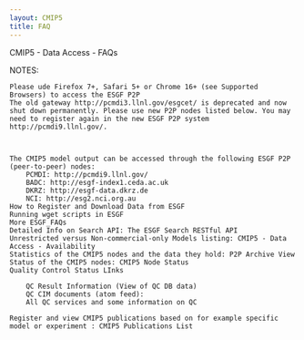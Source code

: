 ```yaml
---
layout: CMIP5
title: FAQ
---
```

CMIP5 - Data Access - FAQs



NOTES:

    Please ude Firefox 7+, Safari 5+ or Chrome 16+ (see Supported Browsers) to access the ESGF P2P
    The old gateway http://pcmdi3.llnl.gov/esgcet/ is deprecated and now shut down permanently. Please use new P2P nodes listed below. You may need to register again in the new ESGF P2P system http://pcmdi9.llnl.gov/.



    The CMIP5 model output can be accessed through the following ESGF P2P (peer-to-peer) nodes:
        PCMDI: http://pcmdi9.llnl.gov/
        BADC: http://esgf-index1.ceda.ac.uk
        DKRZ: http://esgf-data.dkrz.de
        NCI: http://esg2.nci.org.au
    How to Register and Download Data from ESGF
    Running wget scripts in ESGF
    More ESGF_FAQs
    Detailed Info on Search API: The ESGF Search RESTful API
    Unrestricted versus Non-commercial-only Models listing: CMIP5 - Data Access - Availability
    Statistics of the CMIP5 nodes and the data they hold: P2P Archive View
    Status of the CMIP5 nodes: CMIP5 Node Status
    Quality Control Status LInks

        QC Result Information (View of QC DB data)
        QC CIM documents (atom feed):
        All QC services and some information on QC

    Register and view CMIP5 publications based on for example specific model or experiment : CMIP5 Publications List
